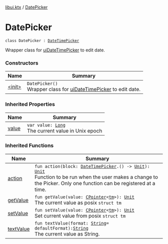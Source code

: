 [libui.ktx](../index.md) / [DatePicker](./index.md)

# DatePicker

`class DatePicker : `[`DateTimePicker`](../-date-time-picker/index.md)

Wrapper class for [uiDateTimePicker](../../libui/ui-date-time-picker.md) to edit date.

### Constructors

| Name | Summary |
|---|---|
| [&lt;init&gt;](-init-.md) | `DatePicker()`<br>Wrapper class for [uiDateTimePicker](../../libui/ui-date-time-picker.md) to edit date. |

### Inherited Properties

| Name | Summary |
|---|---|
| [value](../-date-time-picker/value.md) | `var value: `[`Long`](https://kotlinlang.org/api/latest/jvm/stdlib/kotlin/-long/index.html)<br>The current value in Unix epoch |

### Inherited Functions

| Name | Summary |
|---|---|
| [action](../-date-time-picker/action.md) | `fun action(block: `[`DateTimePicker`](../-date-time-picker/index.md)`.() -> `[`Unit`](https://kotlinlang.org/api/latest/jvm/stdlib/kotlin/-unit/index.html)`): `[`Unit`](https://kotlinlang.org/api/latest/jvm/stdlib/kotlin/-unit/index.html)<br>Function to be run when the user makes a change to the Picker. Only one function can be registered at a time. |
| [getValue](../-date-time-picker/get-value.md) | `fun getValue(value: `[`CPointer`](../../kotlinx.cinterop/-c-pointer/index.md)`<`[`tm`](../../libui/tm.md)`>): `[`Unit`](https://kotlinlang.org/api/latest/jvm/stdlib/kotlin/-unit/index.html)<br>The current value as posix `struct tm` |
| [setValue](../-date-time-picker/set-value.md) | `fun setValue(value: `[`CPointer`](../../kotlinx.cinterop/-c-pointer/index.md)`<`[`tm`](../../libui/tm.md)`>): `[`Unit`](https://kotlinlang.org/api/latest/jvm/stdlib/kotlin/-unit/index.html)<br>Set current value from posix `struct tm` |
| [textValue](../-date-time-picker/text-value.md) | `fun textValue(format: `[`String`](https://kotlinlang.org/api/latest/jvm/stdlib/kotlin/-string/index.html)` = defaultFormat): `[`String`](https://kotlinlang.org/api/latest/jvm/stdlib/kotlin/-string/index.html)<br>The current value as String. |
